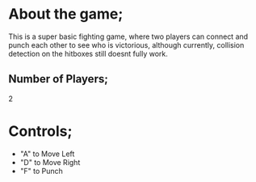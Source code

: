 # About the game;
This is a super basic fighting game, where two players can connect and punch each other to see who is victorious, although currently, collision detection on the hitboxes still doesnt fully work.
## Number of Players;
2
# Controls;
- "A" to Move Left
- "D" to Move Right
- "F" to Punch

